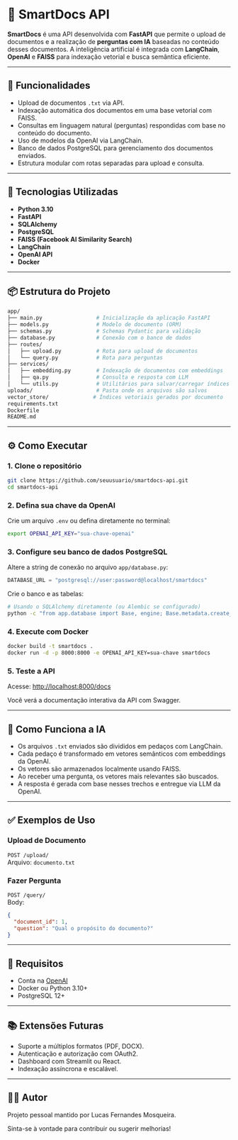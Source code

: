 # 📄 SmartDocs API

**SmartDocs** é uma API desenvolvida com **FastAPI** que permite o upload de documentos e a realização de **perguntas com IA** baseadas no conteúdo desses documentos. A inteligência artificial é integrada com **LangChain**, **OpenAI** e **FAISS** para indexação vetorial e busca semântica eficiente.

---

## 🚀 Funcionalidades

- Upload de documentos `.txt` via API.
- Indexação automática dos documentos em uma base vetorial com FAISS.
- Consultas em linguagem natural (perguntas) respondidas com base no conteúdo do documento.
- Uso de modelos da OpenAI via LangChain.
- Banco de dados PostgreSQL para gerenciamento dos documentos enviados.
- Estrutura modular com rotas separadas para upload e consulta.

---

## 🧱 Tecnologias Utilizadas

- **Python 3.10**
- **FastAPI**
- **SQLAlchemy**
- **PostgreSQL**
- **FAISS (Facebook AI Similarity Search)**
- **LangChain**
- **OpenAI API**
- **Docker**

---

## 📦 Estrutura do Projeto

```bash
app/
├── main.py                 # Inicialização da aplicação FastAPI
├── models.py               # Modelo de documento (ORM)
├── schemas.py              # Schemas Pydantic para validação
├── database.py             # Conexão com o banco de dados
├── routes/
│   ├── upload.py           # Rota para upload de documentos
│   └── query.py            # Rota para perguntas
├── services/
│   ├── embedding.py        # Indexação de documentos com embeddings
│   ├── qa.py               # Consulta e resposta com LLM
│   └── utils.py            # Utilitários para salvar/carregar índices
uploads/                    # Pasta onde os arquivos são salvos
vector_store/              # Índices vetoriais gerados por documento
requirements.txt
Dockerfile
README.md
```

---

## ⚙️ Como Executar

### 1. Clone o repositório
```bash
git clone https://github.com/seuusuario/smartdocs-api.git
cd smartdocs-api
```

### 2. Defina sua chave da OpenAI
Crie um arquivo `.env` ou defina diretamente no terminal:
```bash
export OPENAI_API_KEY="sua-chave-openai"
```

### 3. Configure seu banco de dados PostgreSQL

Altere a string de conexão no arquivo `app/database.py`:
```python
DATABASE_URL = "postgresql://user:password@localhost/smartdocs"
```

Crie o banco e as tabelas:
```bash
# Usando o SQLAlchemy diretamente (ou Alembic se configurado)
python -c "from app.database import Base, engine; Base.metadata.create_all(bind=engine)"
```

### 4. Execute com Docker
```bash
docker build -t smartdocs .
docker run -d -p 8000:8000 -e OPENAI_API_KEY=sua-chave smartdocs
```

### 5. Teste a API
Acesse: [http://localhost:8000/docs](http://localhost:8000/docs)

Você verá a documentação interativa da API com Swagger.

---

## 🧠 Como Funciona a IA

- Os arquivos `.txt` enviados são divididos em pedaços com LangChain.
- Cada pedaço é transformado em vetores semânticos com embeddings da OpenAI.
- Os vetores são armazenados localmente usando FAISS.
- Ao receber uma pergunta, os vetores mais relevantes são buscados.
- A resposta é gerada com base nesses trechos e entregue via LLM da OpenAI.

---

## ✅ Exemplos de Uso

### Upload de Documento
`POST /upload/`  
Arquivo: `documento.txt`

### Fazer Pergunta
`POST /query/`  
Body:
```json
{
  "document_id": 1,
  "question": "Qual o propósito do documento?"
}
```

---

## 📌 Requisitos

- Conta na [OpenAI](https://platform.openai.com/)
- Docker ou Python 3.10+
- PostgreSQL 12+

---

## 📚 Extensões Futuras

- Suporte a múltiplos formatos (PDF, DOCX).
- Autenticação e autorização com OAuth2.
- Dashboard com Streamlit ou React.
- Indexação assíncrona e escalável.

---

## 🧑‍💻 Autor

Projeto pessoal mantido por Lucas Fernandes Mosqueira.

Sinta-se à vontade para contribuir ou sugerir melhorias!

